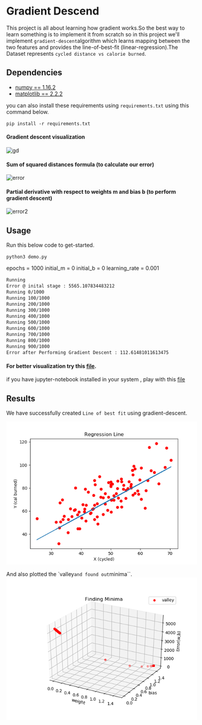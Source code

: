 # Gradient Descend

This project is all about learning how gradient works.So the best way to learn something is to implement it from scratch so in this project we'll implement `gradient-descent`algorithm which learns mapping between the two features and provides the line-of-best-fit (linear-regression).The Dataset represents `cycled distance vs calorie burned`.

## Dependencies
- [numpy == 1.16.2](https://pypi.org/project/numpy/) 
- [matplotlib == 2.2.2](https://pypi.org/project/matplotlib/)

you can also install these requirements using `requirements.txt` using this command below.

```
pip install -r requirements.txt
```

#### Gradient descent visualization
![gd](https://raw.githubusercontent.com/mattnedrich/GradientDescentExample/master/gradient_descent_example.gif)

#### Sum of squared distances formula (to calculate our error)
![error](https://spin.atomicobject.com/wp-content/uploads/linear_regression_error1.png)

#### Partial derivative with respect to weights m and bias b (to perform gradient descent)
![error2](https://spin.atomicobject.com/wp-content/uploads/linear_regression_gradient1.png)

## Usage
Run this below code to get-started.

```
python3 demo.py
``` 
epochs = 1000
initial_m = 0
initial_b = 0
learning_rate = 0.001
   ```
Running
Error @ inital stage : 5565.107834483212
Running 0/1000
Running 100/1000
Running 200/1000
Running 300/1000
Running 400/1000
Running 500/1000
Running 600/1000
Running 700/1000
Running 800/1000
Running 900/1000
Error after Performing Gradient Descent : 112.61481011613475
   ```
#### For better visualization try this [file](https://github.com/guruprasaad123/ml_for_life/blob/master/from_scratch/gradient-descent/batch-gradient-descent.ipynb).<br>
if you have jupyter-notebook installed in your system , play with this [file](https://github.com/guruprasaad123/ml_for_life/blob/master/from_scratch/gradient-descent/batch-gradient-descent.ipynb)<br>

## Results

We have successfully created ``Line of best fit`` using gradient-descent.

![line of best fit](https://github.com/guruprasaad123/ml_for_life/blob/master/from_scratch/gradient-descent/Figure_1.png)

And also plotted the `valley`` and found out ``minima``.
![valley](https://github.com/guruprasaad123/ml_for_life/blob/master/from_scratch/gradient-descent/Figure_2.png)
